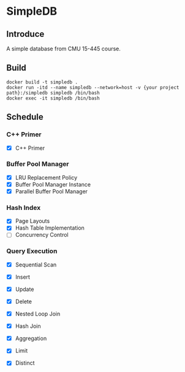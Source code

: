 # SimpleDB

## Introduce
A simple database from CMU 15-445 course.

## Build
```shell
docker build -t simpledb .  
docker run -itd --name simpledb --network=host -v {your project path}:/simpledb simpledb /bin/bash  
docker exec -it simpledb /bin/bash
```

## Schedule
### C++ Primer
- [x] C++ Primer

### Buffer Pool Manager
- [x] LRU Replacement Policy
- [x] Buffer Pool Manager Instance
- [x] Parallel Buffer Pool Manager

### Hash Index
- [x] Page Layouts
- [x] Hash Table Implementation
- [ ] Concurrency Control

### Query Execution
- [x] Sequential Scan
- [x] Insert
- [x] Update
- [x] Delete
- [x] Nested Loop Join
- [x] Hash Join
- [x] Aggregation
- [x] Limit
- [x] Distinct

